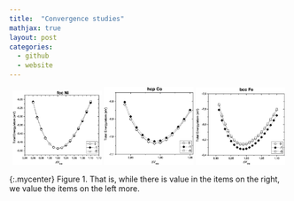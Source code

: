 ```yaml
---
title:  "Convergence studies"
mathjax: true
layout: post
categories:
  - github
  - website
---
```


<p align="center">
  <img src="/assets/smear_fccNi_.eps" width="32%" />
  <img src="/assets/smear_hcpCo_.eps" width="32%" /> 
  <img src="/assets/smear_bccFe_.eps" width="32%" />
</p>

{:.mycenter}
Figure 1. That is, while there is value in the items on
the right, we value the items on the left more.

<style>
.mycenter {
    text-align:center;
}
</style>

